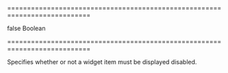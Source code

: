 ===========================================================================
<!--default-->false<!--/default-->
<!--type-->Boolean<!--/type-->
===========================================================================

<!--shortDescription-->
Specifies whether or not a widget item must be displayed disabled.
<!--/shortDescription-->

<!--fullDescription-->

<!--/fullDescription-->